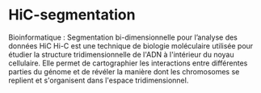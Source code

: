 # HiC-segmentation
Bioinformatique : Segmentation bi-dimensionnelle pour l’analyse des données HiC
Hi-C est une technique de biologie moléculaire utilisée pour étudier la structure tridimensionnelle de l'ADN à l'intérieur du noyau cellulaire. Elle permet de cartographier les interactions entre différentes parties du génome et de révéler la manière dont les chromosomes se replient et s'organisent dans l'espace tridimensionnel.
